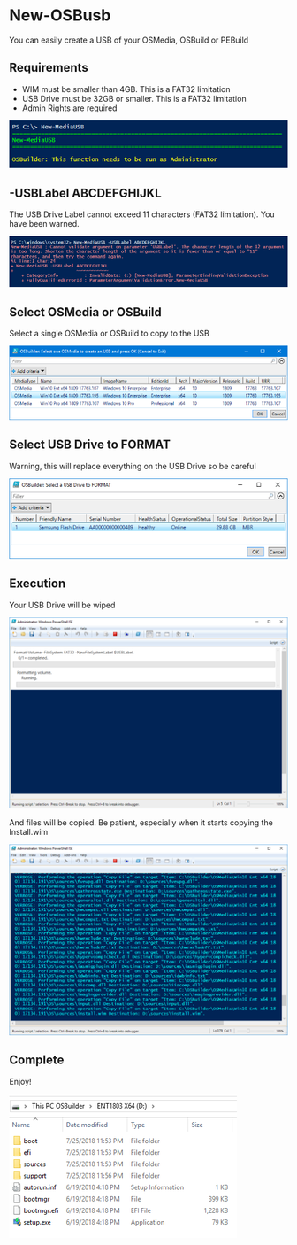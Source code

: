 # New-OSBusb

You can easily create a USB of your OSMedia, OSBuild or PEBuild

## Requirements

* WIM must be smaller than 4GB.  This is a FAT32 limitation
* USB Drive must be 32GB or smaller.  This is a FAT32 limitation
* Admin Rights are required

![](../../../../.gitbook/assets/2018-10-23_23-53-27.png)

## -USBLabel ABCDEFGHIJKL

The USB Drive Label cannot exceed 11 characters \(FAT32 limitation\). You have been warned.

![](../../../../.gitbook/assets/2018-10-23_23-50-20.png)

## Select OSMedia or OSBuild

Select a single OSMedia or OSBuild to copy to the USB

![](../../../../.gitbook/assets/2018-12-30_22-33-10.png)

## Select USB Drive to FORMAT

Warning, this will replace everything on the USB Drive so be careful

![](../../../../.gitbook/assets/2018-07-25_23-50-07.png)

## Execution

Your USB Drive will be wiped

![](../../../../.gitbook/assets/2018-07-25_23-53-16.png)

And files will be copied. Be patient, especially when it starts copying the Install.wim

![](../../../../.gitbook/assets/2018-07-25_23-54-21.png)

## Complete

Enjoy!

![](../../../../.gitbook/assets/2018-07-25_23-57-34.png)

